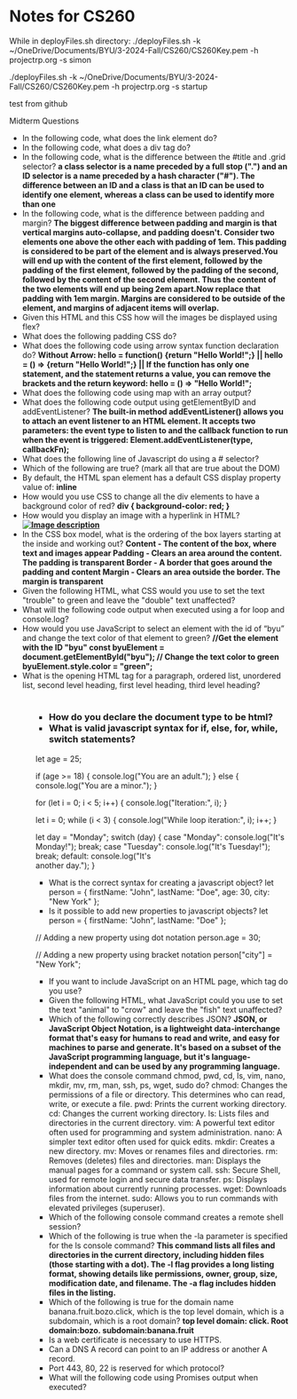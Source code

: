 # Notes for CS260

While in deployFiles.sh directory:
./deployFiles.sh -k  ~/OneDrive/Documents/BYU/3-2024-Fall/CS260/CS260Key.pem -h projectrp.org -s simon

./deployFiles.sh -k  ~/OneDrive/Documents/BYU/3-2024-Fall/CS260/CS260Key.pem -h projectrp.org -s startup


test from github

Midterm Questions
* In the following code, what does the link element do? 
* In the following code, what does a div tag do?
* In the following code, what is the difference between the #title and .grid selector? **a class selector is a name preceded by a full stop (".") and an ID selector is a name preceded by a hash character ("#"). The difference between an ID and a class is that an ID can be used to identify one element, whereas a class can be used to identify more than one**
* In the following code, what is the difference between padding and margin? **The biggest difference between padding and margin is that vertical margins auto-collapse, and padding doesn't. Consider two elements one above the other each with padding of 1em. This padding is considered to be part of the element and is always preserved.You will end up with the content of the first element, followed by the padding of the first element, followed by the padding of the second, followed by the content of the second element. Thus the content of the two elements will end up being 2em apart.Now replace that padding with 1em margin. Margins are considered to be outside of the element, and margins of adjacent items will overlap.** 
* Given this HTML and this CSS how will the images be displayed using flex?
* What does the following padding CSS do?
* What does the following code using arrow syntax function declaration do? **Without Arrow: hello = function() {return "Hello World!";} || hello = () => {return "Hello World!";} || If the function has only one statement, and the statement returns a value, you can remove the brackets and the return keyword: hello = () => "Hello World!";**
* What does the following code using map with an array output?
* What does the following code output using getElementByID and addEventListener? **The built-in method addEventListener() allows you to attach an event listener to an HTML element. It accepts two parameters: the event type to listen to and the callback function to run when the event is triggered: Element.addEventListener(type, callbackFn);**
* What does the following line of Javascript do using a # selector?
* Which of the following are true? (mark all that are true about the DOM)
* By default, the HTML span element has a default CSS display property value of: **inline**
* How would you use CSS to change all the div elements to have a background color of red? **div {
  background-color: red;
}**
* How would you display an image with a hyperlink in HTML? **<a href="https://example.com">
  <img src="image.jpg" alt="Image description">
</a>**
* In the CSS box model, what is the ordering of the box layers starting at the inside and working out?
    **Content - The content of the box, where text and images appear
    Padding - Clears an area around the content. The padding is transparent
    Border - A border that goes around the padding and content
    Margin - Clears an area outside the border. The margin is transparent** 
* Given the following HTML, what CSS would you use to set the text "trouble" to green and leave the "double" text unaffected?
* What will the following code output when executed using a for loop and console.log?
* How would you use JavaScript to select an element with the id of “byu” and change the text color of that element to green? **//Get the element with the ID "byu"
const byuElement = document.getElementById("byu");
// Change the text color to green
byuElement.style.color = "green";**
* What is the opening HTML tag for a paragraph, ordered list, unordered list, second level heading, first level heading, third level heading? **<p><ol><ul><h2><h1><h3>**
* How do you declare the document type to be html? **<!DOCTYPE html>**
* What is valid javascript syntax for if, else, for, while, switch statements?

let age = 25;

if (age >= 18) {
  console.log("You are an adult.");
} else {
  console.log("You are a minor.");
}

for (let i = 0; i < 5; i++) {
  console.log("Iteration:", i);
}

let i = 0;
while (i < 3) {
  console.log("While loop iteration:", i);
  i++;
}

let day = "Monday";
switch (day) {
  case "Monday":
    console.log("It's Monday!");
    break;
  case "Tuesday":
    console.log("It's Tuesday!");
    break;
  default:
    console.log("It's  
 another day.");
}
* What is the correct syntax for creating a javascript object?
  let person = {
  firstName: "John",
  lastName: "Doe",
  age: 30,
  city: "New York"
};
* Is it possible to add new properties to javascript objects?
  let person = {
  firstName: "John",
  lastName: "Doe"
};

// Adding a new property using dot notation
person.age = 30;

// Adding a new property using bracket notation
person["city"] = "New York";
* If you want to include JavaScript on an HTML page, which tag do you use? **<script src="script.js"></script>**
* Given the following HTML, what JavaScript could you use to set the text "animal" to "crow" and leave the "fish" text unaffected?
* Which of the following correctly describes JSON? **JSON, or JavaScript Object Notation, is a lightweight data-interchange format that's easy for humans to read and write, and easy for machines to parse and generate. It's based on a subset of the JavaScript programming language, but it's language-independent and can be used by any programming language.**
* What does the console command chmod, pwd, cd, ls, vim, nano, mkdir, mv, rm, man, ssh, ps, wget, sudo  do?
chmod: Changes the permissions of a file or directory. This determines who can read, write, or execute a file.
pwd: Prints the current working directory.
cd: Changes the current working directory.
ls: Lists files and directories in the current directory.
vim: A powerful text editor often used for programming and system administration.
nano: A simpler text editor often used for quick edits.
mkdir: Creates a new directory.
mv: Moves or renames files and directories.
rm: Removes (deletes) files and directories.
man: Displays the manual pages for a command or system call.
ssh: Secure Shell, used for remote login and secure data transfer.
ps: Displays information about currently running processes.
wget: Downloads files from the internet.
sudo: Allows you to run commands with elevated privileges (superuser).
* Which of the following console command creates a remote shell session? 
* Which of the following is true when the -la parameter is specified for the ls console command? **This command lists all files and directories in the current directory, including hidden files (those starting with a dot). The -l flag provides a long listing format, showing details like permissions, owner, group, size, modification date, and filename. The -a flag includes hidden files in the listing.**
* Which of the following is true for the domain name banana.fruit.bozo.click, which is the top level domain, which is a subdomain, which is a root domain? **top level domain: click. Root domain:bozo. subdomain:banana.fruit**
* Is a web certificate is necessary to use HTTPS.
* Can a DNS A record can point to an IP address or another A record.
* Port 443, 80, 22 is reserved for which protocol?
* What will the following code using Promises output when executed?
